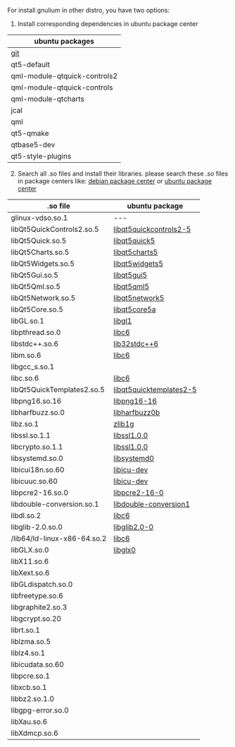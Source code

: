 For install gnulium in other distro, you have two options:
1. Install corresponding dependencies in ubuntu package center

|ubuntu packages|
| --- |
|[git](https://packages.debian.org/stretch/git)
|qt5-default|![](https://github.com/LinxGem33/Neon/blob/master/artwork/done.svg.png?raw=true)
|qml-module-qtquick-controls2|![](https://github.com/LinxGem33/Neon/blob/master/artwork/done.svg.png?raw=true)
|qml-module-qtquick-controls|![](https://github.com/LinxGem33/Neon/blob/master/artwork/done.svg.png?raw=true)
|qml-module-qtcharts|![](https://github.com/LinxGem33/Neon/blob/master/artwork/done.svg.png?raw=true)
|jcal|![](https://github.com/LinxGem33/Neon/blob/master/artwork/done.svg.png?raw=true)
|qml|![](https://github.com/LinxGem33/Neon/blob/master/artwork/done.svg.png?raw=true)
|qt5-qmake|![](https://github.com/LinxGem33/Neon/blob/master/artwork/done.svg.png?raw=true)
|qtbase5-dev|![](https://github.com/LinxGem33/Neon/blob/master/artwork/done.svg.png?raw=true)
|qt5-style-plugins|![](https://github.com/LinxGem33/Neon/blob/master/artwork/done.svg.png?raw=true)

2. Search all .so files and install their libraries. please search these _.so_ files in package centers like:
[debian package center](https://www.debian.org/distrib/packages)
or
[ubuntu package center](https://packages.ubuntu.com/)

| .so file | ubuntu package |
| --- | --- |
| glinux-vdso.so.1 | --- |
| libQt5QuickControls2.so.5 | [libqt5quickcontrols2-5](https://packages.ubuntu.com/artful/libqt5quickcontrols2-5) |
| libQt5Quick.so.5 | [libqt5quick5](https://packages.ubuntu.com/artful/libqt5quick5) |
| libQt5Charts.so.5 | [libqt5charts5](https://packages.ubuntu.com/artful/libqt5charts5) |
| libQt5Widgets.so.5 | [libqt5widgets5](https://packages.ubuntu.com/artful/libqt5widgets5) |
| libQt5Gui.so.5 | [libqt5gui5](https://packages.ubuntu.com/artful/libqt5gui5) |
| libQt5Qml.so.5 | [libqt5qml5](https://packages.ubuntu.com/artful/libqt5qml5) |
| libQt5Network.so.5 | [libqt5network5](https://packages.ubuntu.com/artful/libqt5network5) |
| libQt5Core.so.5 | [libqt5core5a](https://packages.ubuntu.com/artful/libqt5core5a) |
| libGL.so.1 | [libgl1](https://packages.ubuntu.com/artful/libgl1) |
| libpthread.so.0 | [libc6](https://packages.ubuntu.com/artful/libc6) |
| libstdc++.so.6 | [lib32stdc++6](https://packages.ubuntu.com/artful/lib32stdc%2B%2B6) |
| libm.so.6 | [libc6](https://packages.ubuntu.com/artful/libc6) |
| libgcc_s.so.1 |  |
| libc.so.6 | [libc6](https://packages.ubuntu.com/artful/libc6) |
| libQt5QuickTemplates2.so.5 | [libqt5quicktemplates2-5](https://packages.ubuntu.com/artful/libqt5quicktemplates2-5) |
| libpng16.so.16 | [libpng16-16](https://packages.ubuntu.com/artful/libpng16-16) |
| libharfbuzz.so.0 | [libharfbuzz0b](https://packages.ubuntu.com/artful/libharfbuzz0b) |
| libz.so.1 | [zlib1g](https://packages.ubuntu.com/artful/zlib1g) |
| libssl.so.1.1 | [libssl1.0.0](https://packages.ubuntu.com/artful/libssl1.0.0) |
| libcrypto.so.1.1 | [libssl1.0.0](https://packages.ubuntu.com/artful/libssl1.0.0) |
| libsystemd.so.0 | [libsystemd0](https://packages.ubuntu.com/artful/libsystemd0) |
| libicui18n.so.60 | [libicu-dev](https://packages.ubuntu.com/artful/libicu-dev) |
| libicuuc.so.60 | [libicu-dev](https://packages.ubuntu.com/artful/libicu-dev) |
| libpcre2-16.so.0 | [libpcre2-16-0](https://packages.ubuntu.com/artful/libpcre2-16-0) |
| libdouble-conversion.so.1 | [libdouble-conversion1](https://packages.ubuntu.com/artful/libdouble-conversion1) |
| libdl.so.2 | [libc6](https://packages.ubuntu.com/artful/libc6) |
| libglib-2.0.so.0 | [libglib2.0-0](https://packages.ubuntu.com/artful/libglib2.0-0) |
| /lib64/ld-linux-x86-64.so.2 | [libc6](https://packages.ubuntu.com/artful/libc6) |
| libGLX.so.0 | [libglx0](https://packages.ubuntu.com/artful/libglx0) |
| libX11.so.6 |  |
| libXext.so.6 |  |
| libGLdispatch.so.0 |  |
| libfreetype.so.6 |  |
| libgraphite2.so.3 |  |
| libgcrypt.so.20 |  |
| librt.so.1 |  |
| liblzma.so.5 |  |
| liblz4.so.1 |  |
| libicudata.so.60 |  |
| libpcre.so.1 |  |
| libxcb.so.1 |  |
| libbz2.so.1.0 |  |
| libgpg-error.so.0 |  |
| libXau.so.6 |  |
| libXdmcp.so.6 |  |